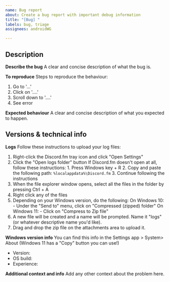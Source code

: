```yaml
---
name: Bug report
about: Create a bug report with important debug information
title: "[Bug] "
labels: bug, triage
assignees: androidWG

---
```


## Description
**Describe the bug**
A clear and concise description of what the bug is.

**To reproduce**
Steps to reproduce the behaviour:
1. Go to '...'
2. Click on '....'
3. Scroll down to '....'
4. See error

**Expected behaviour**
A clear and concise description of what you expected to happen.

## Versions & technical info
**Logs**
Follow these instructions to upload your log files:
1. Right-click the Discord.fm tray icon and click "Open Settings"
2. Click the "Open logs folder" button
	If Discord.fm doesn't open at all, follow these instructions:
		1. Press Windows key + R
		2. Copy and paste the following path: `%localappdata%\Discord.fm`
		3. Continue following the instructions
3. When the file explorer window opens, select all the files in the folder by pressing Ctrl + A
4. Right click any of the files
5. Depending on your Windows version, do the following:
	On Windows 10:
		- Under the "Send to" menu, click on "Compressed (zipped) folder"
	On Windows 11:
		- Click on "Compress to Zip file"
6. A new file will be created and a name will be prompted. Name it "logs" (or whatever descriptive name you'd like).
7. Drag and drop the zip file on the attachments area to upload it.

**Windows version info**
You can find this info in the Settings app > System> About (Windows 11 has a "Copy" button you can use!)
 - Version: 
 - OS build: 
 - Experience: 

**Additional context and info**
Add any other context about the problem here.
